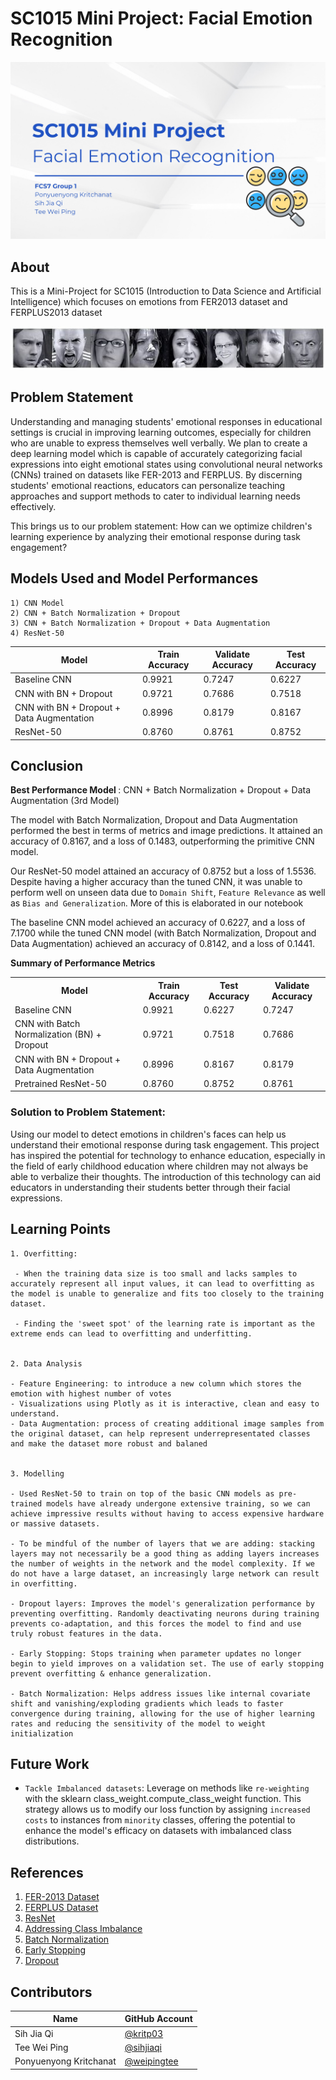 # SC1015 Mini Project: Facial Emotion Recognition

![alt text](https://github.com/kritp03/SC1015-Mini-Project/blob/main/assets/cover.jpeg)

## About
This is a Mini-Project for SC1015 (Introduction to Data Science and Artificial Intelligence) which focuses on emotions from FER2013 dataset and FERPLUS2013 dataset

![alt text](https://github.com/kritp03/SC1015-Mini-Project/blob/main/assets/emotion_image.png)

## Problem Statement 

Understanding and managing students' emotional responses in educational settings is crucial in improving learning outcomes, especially for children who are unable to express themselves well verbally. We plan to create a deep learning model which is capable of accurately categorizing facial expressions into eight emotional states using convolutional neural networks (CNNs) trained on datasets like FER-2013 and FERPLUS. By discerning students' emotional reactions, educators can personalize teaching approaches and support methods to cater to individual learning needs effectively. 

This brings us to our problem statement: How can we optimize children's learning experience by analyzing their emotional response during task engagement?

## Models Used and Model Performances
    1) CNN Model
    2) CNN + Batch Normalization + Dropout
    3) CNN + Batch Normalization + Dropout + Data Augmentation
    4) ResNet-50

| Model | Train Accuracy | Validate Accuracy | Test Accuracy |
| --- | --- | --- | --- |
| Baseline CNN | 0.9921  | 0.7247 | 0.6227 |
| CNN with BN + Dropout | 0.9721  | 0.7686 | 0.7518 |
| CNN with BN + Dropout + Data Augmentation | 0.8996  | 0.8179 | 0.8167 |
| ResNet-50 | 0.8760  | 0.8761 | 0.8752 |
   
## Conclusion
<b>Best Performance Model </b>: CNN + Batch Normalization + Dropout + Data Augmentation (3rd Model)

The model with Batch Normalization, Dropout and Data Augmentation performed the best in terms of metrics and image predictions. It attained an accuracy of 0.8167, and a loss of 0.1483, outperforming the primitive CNN model. 

Our ResNet-50 model attained an accuracy of 0.8752 but a loss of 1.5536. Despite having a higher accuracy than the tuned CNN, it was unable to perform well on unseen data due to `Domain Shift`, `Feature Relevance` as well as `Bias and Generalization`. More of this is elaborated in our notebook 

The baseline CNN model achieved an accuracy of 0.6227, and a loss of 7.1700 while the tuned CNN model (with Batch Normalization, Dropout and Data Augmentation) achieved an accuracy of 0.8142, and a loss of 0.1441.

<b>Summary of Performance Metrics</b>

<table>
  <tr>
    <th>Model</th>
    <th>Train Accuracy</th>
    <th>Test Accuracy</th>
    <th>Validate Accuracy</th>
  </tr>
  <tr>
    <td>Baseline CNN</td>
    <td>0.9921</td>
    <td>0.6227</td>
    <td>0.7247</td>
  </tr>
  <tr>
    <td>CNN with Batch Normalization (BN) + Dropout</td>
    <td>0.9721</td>
    <td>0.7518 </td>
    <td>0.7686</td>
  </tr>
  <tr>
    <td>CNN with BN + Dropout + Data Augmentation</td>
    <td>0.8996</td>
    <td>0.8167</td>
    <td>0.8179</td>
  </tr>
  <tr>
    <td>Pretrained ResNet-50 </td>
    <td>0.8760</td>
    <td>0.8752</td>
    <td>0.8761</td>
  </tr>
</table>


<h3><b>Solution to Problem Statement: </b></h3>

Using our model to detect emotions in children's faces can help us understand their emotional response during task engagement. This project has inspired the potential for technology to enhance education, especially in the field of early childhood education where children may not always be able to verbalize their thoughts. The introduction of this technology can aid educators in understanding their students better through their facial expressions.

## Learning Points

    1. Overfitting: 
    
     - When the training data size is too small and lacks samples to accurately represent all input values, it can lead to overfitting as the model is unable to generalize and fits too closely to the training dataset.
     
     - Finding the 'sweet spot' of the learning rate is important as the extreme ends can lead to overfitting and underfitting.


    2. Data Analysis

    - Feature Engineering: to introduce a new column which stores the emotion with highest number of votes
    - Visualizations using Plotly as it is interactive, clean and easy to understand.
    - Data Augmentation: process of creating additional image samples from the original dataset, can help represent underrepresentated classes and make the dataset more robust and balaned


    3. Modelling

    - Used ResNet-50 to train on top of the basic CNN models as pre-trained models have already undergone extensive training, so we can achieve impressive results without having to access expensive hardware or massive datasets. 

    - To be mindful of the number of layers that we are adding: stacking layers may not necessarily be a good thing as adding layers increases the number of weights in the network and the model complexity. If we do not have a large dataset, an increasingly large network can result in overfitting.

    - Dropout layers: Improves the model's generalization performance by preventing overfitting. Randomly deactivating neurons during training prevents co-adaptation, and this forces the model to find and use truly robust features in the data. 

    - Early Stopping: Stops training when parameter updates no longer begin to yield improves on a validation set. The use of early stopping prevent overfitting & enhance generalization. 

    - Batch Normalization: Helps address issues like internal covariate shift and vanishing/exploding gradients which leads to faster convergence during training, allowing for the use of higher learning rates and reducing the sensitivity of the model to weight initialization

## Future Work
- `Tackle Imbalanced datasets`: Leverage on methods like `re-weighting` with the sklearn class_weight.compute_class_weight function. This strategy allows us to modify our loss function by assigning `increased costs` to instances from `minority` classes, offering the potential to enhance the model's efficacy on datasets with imbalanced class distributions.


## References
1. [FER-2013 Dataset](https://www.kaggle.com/datasets/msambare/fer2013/data)
2. [FERPLUS Dataset](https://www.kaggle.com/datasets/ss1033741293/ferplus)
3. [ResNet](https://towardsdatascience.com/resnets-why-do-they-perform-better-than-classic-convnets-conceptual-analysis-6a9c82e06e53)
4. [Addressing Class Imbalance](https://medium.com/@dudjakmario/addressing-the-problem-of-class-imbalance-part-1-4-9690d9cd41a2)
5. [Batch Normalization](https://www.analyticsvidhya.com/blog/2021/03/introduction-to-batch-normalization/#:~:text=Batch%20normalization%20works%20by%20normalizing,not%20follow%20the%20original%20distribution.)
6. [Early Stopping](https://paperswithcode.com/method/early-stopping#:~:text=Early%20Stopping%20is%20a%20regularization,improves%20on%20a%20validation%20set.)
7. [Dropout](https://machinelearningmastery.com/dropout-for-regularizing-deep-neural-networks/)

## Contributors
| Name | GitHub Account |
| --- | --- |
| Sih Jia Qi | [@kritp03](https://github.com/kritp03) |
| Tee Wei Ping | [@sihjiaqi](https://github.com/sihjiaqi) |
| Ponyuenyong Kritchanat | [@weipingtee](https://github.com/weipingtee) |
